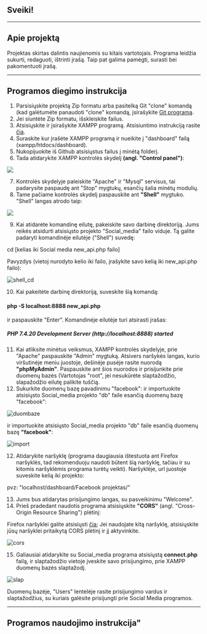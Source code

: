 ## Sveiki!
___

## Apie projektą

Projektas skirtas dalintis naujienomis su kitais vartotojais. Programa leidžia sukurti, redaguoti, ištrinti įrašą. Taip pat galima pamėgti, surasti bei pakomentuoti įrašą. 

___

## Programos diegimo instrukcija

1. Parsisiųskite projektą Zip formatu arba pasitelką Git "clone" komandą (kad galėtumėte panaudoti "clone" komandą, įsirašykite [Git programą](https://git-scm.com/downloads). 
2. Jei siuntėte Zip formatu, išskleiskite failus.
3. Atsisiųskite ir įsirašykite XAMPP programą. Atsisiuntimo instrukciją rasite [čia](https://www.apachefriends.org/download.html). 
4. Suraskite kur įrašėte XAMPP programą ir nueikite į "dashboard" failą (xampp/htdocs/dashboard).
5. Nukopijuokite iš Github atsisiųstus failus į minėtą folderį.
6. Tada atidarykite XAMPP kontrolės skydelį **(angl. "Control panel")**:

![](https://devtuts.butlerccwebdev.net/testserver/xampp-control-panel.png)

7. Kontrolės skydelyje paleiskite "Apache" ir "Mysql" servisus, tai padarysite paspaudę ant "Stop" mygtukų, esančių šalia minėtų modulių. 
8. Tame pačiame kontrolės skydelį paspauskite ant **"Shell"** mygtuko. "Shell" langas atrodo taip: 

![](https://i.stack.imgur.com/kf2oI.jpg)

9. Kai atidarėte komandinę eilutę, pakeiskite savo darbinę direktoriją. Jums reikės atsidurti atsisiųsto projekto "Social_media" failo viduje. Tą galite padaryti komandinėje eilutėje ("Shell") suvedę:

cd [kelias iki Social media new_api.php failo]

Pavyzdys (vietoj nurodyto kelio iki failo, įrašykite savo kelią iki new_api.php failo): 

![shell_cd](https://user-images.githubusercontent.com/70938274/122460816-45188180-cfbb-11eb-8b1b-1afcd5cd716e.PNG)

10. Kai pakeitėte darbinę direktoriją, suveskite šią komandą:

#### php -S localhost:8888 new_api.php

ir paspauskite "Enter". Komandinėje eilutėje turi atsirasti įrašas:

##### PHP 7.4.20 Development Server (http://localhost:8888) started

11. Kai atliksite minėtus veiksmus, XAMPP kontrolės skydelyje, prie "Apache" paspauskite "Admin" mygtuką. Atsivers naršykės langas, kurio viršutinėje meniu juostoje, dešinėje pusėje rasite nuorodą **"phpMyAdmin"**. Paspauskite ant šios nuorodos ir prisijunkite prie duomenų bazės (Vartotojas "root", jei nesukūrėte slaptažodžio, slapažodžio eilutę palikite tuščią. 
12. Sukurkite duomenų bazę pavadinimu "facebook": ir importuokite atsisiųsto Social_media projekto "db" faile esančią duomenų bazę "facebook":

![duombaze](https://user-images.githubusercontent.com/70938274/122462750-a17ca080-cfbd-11eb-8973-7264fd316b3c.PNG)

ir importuokite atsisiųsto Social_media projekto "db" faile esančią duomenų bazę **"facebook"**:

![import](https://user-images.githubusercontent.com/70938274/122463272-17810780-cfbe-11eb-883b-74d780c8ffca.PNG)

12. Atidarykite naršyklę (programa daugiausia ištestuota ant Firefox naršyklės, tad rekomenduoju naudoti būtent šią naršyklę, tačiau ir su kitomis naršyklėmis programa turėtų veikti). Naršyklėje, url juostoje suveskite kelią iki projekto: 

pvz: "localhost/dashboard/Facebook projektas/"

13. Jums bus atidarytas prisijungimo langas, su pasveikinimu "Welcome".
14. Prieš pradedant naudotis programa atsisiųskite **"CORS"** (angl. "Cross-Origin Resource Sharing") plėtinį:

Firefox naršyklei galite atsisiųsti [čia](https://addons.mozilla.org/lt/firefox/addon/cors-everywhere/); Jei naudojate kitą naršyklę, atsisiųskite jūsų naršyklei pritaikytą CORS plėtinį ir jį aktyvinkite. 

![cors](https://user-images.githubusercontent.com/70938274/122464787-edc8e000-cfbf-11eb-807c-6198fe9598ad.PNG)

15. Galiausiai atidarykite su Social_media programa atsisiųstą **connect.php** failą, ir slaptažodžio vietoje įveskite savo prisijungimo, prie XAMPP duomenų bazės slaptažodį.

![slap](https://user-images.githubusercontent.com/70938274/122465495-d76f5400-cfc0-11eb-9888-bbdd903d3296.PNG)

Duomenų bazėje, "Users" lentelėje rasite prisijungimo vardus ir slaptažodžius, su kuriais galėsite prisijungti prie Social Media programos. 

___

## Programos naudojimo instrukcija"


